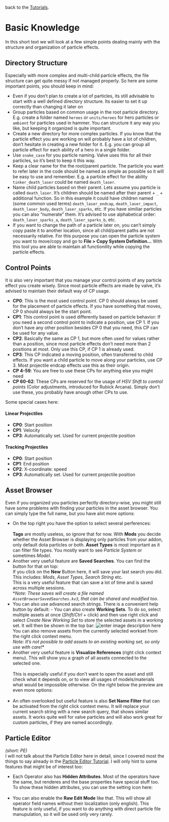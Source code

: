 <p>back to the <a href="../Tutorials.md">Tutorials</a>.</p>
<h1 id="basic-knowledge">Basic Knowledge</h1>
<p>In this short text we will look at a few simple points dealing mainly with the structure and organization of particle effects.</p>
<h2 id="directory-structure">Directory Structure</h2>
<p>Especially with more complex and multi-child particle effects, the file structure can get quite messy if not managed properly. So here are some important points, you should keep in mind:</p>
<ul>
<li>Even if you don’t plan to create a lot of particles, its still advisable to start with a well defined directory structure. Its easier to set it up correctly than changing it later on</li>
<li>Group particles based on common usage in the root particle directory. E.g. create a folder named <code>heroes</code> or <code>units/heroes</code> for hero particles or <code>ambient</code> for particles used in hammer. You can structure it any way you like, but keeping it organized is quite important.</li>
<li>Create a new directory for more complex particles. If you know that the particle effect you are working on will probably have a lot of children, don’t hesitate in creating a new folder for it. E.g. you can group all particle effect for each ability of a hero in a single folder.</li>
<li>Use <code>snake_case</code> for you particle naming. Valve uses this for all their particles, so it’s best to keep it this way.</li>
<li>Keep a clear name for the the root/parent particle. The particle you want to refer later in the code should be named as simple as possible so it will be easy to use and remember. E.g. a particle effect for the ability <code>tinker_death_laser</code> could be named <code>death_laser</code>.</li>
<li>Name child particles based on their parent. Lets assume you particle is called <code>death_laser</code>. It’s children should be named after their parent  + <code>_</code> + additional function. So in this example it could have children named (some common used terms) <code>death_laser_endcap</code>, <code>death_laser_impact</code>, <code>death_laser_body</code>, <code>death_laser_sparks</code>, etc. If you have similiar particles you can also “numerate” them. It’s advised to use alphabetical order: <code>death_laser_sparks_a</code>, <code>death_laser_sparks_b</code>, etc.</li>
<li>If you want to change the path of a particle later on, you can’t simply copy paste it to another location, since all child/parent paths are not necessarily relative. For this purpose you can open the particle system you want to move/copy and go to <strong>File &gt; Copy System Definition…</strong> With this tool you are able to maintain all functionility while copying the particle effects.</li>
</ul>
<h2 id="control-points">Control Points</h2>
<p>It is also very important that you manage your control points of any particle effect you create wisely. Since most particle effects are made by valve, it’s advised to maintain their default way of CP usage.</p>
<ul>
<li><strong>CP0</strong>: This is the most used control point. CP 0 should always be used for the placement of particle effects. If you have something that moves, CP 0 should always be the start point.</li>
<li><strong>CP1</strong>: This control point is used differently based on particle behavior: If you need a second control point to indicate a position, use CP 1. If you don’t have any other position besides CP 0 that you need, this CP can be used for any value.</li>
<li><strong>CP2</strong>: Basically the same as CP 1, but more often used for values rather than a position, since most particle effects don’t need more than 2 positions at most. Only use this CP, if CP 1 is already used.</li>
<li><strong>CP3</strong>: This CP indicated a moving position, often transferred to child effects. If you want a child particle to move along your particles, use CP 3. Most projectile endcap effects use this as their origin.</li>
<li><strong>CP 4-59</strong>: You are free to use these CPs for anything else you might need</li>
<li><strong>CP 60-62</strong>: These CPs are reserved for the usage of <em>HSV Shift to control points</em> (Color adjustments, introduced for Rubick Arcana). Simply don’t use these, you probably have anough other CPs to use.</li>
</ul>
<p>Some special cases here:</p>
<h4 id="linear-projectiles">Linear Projectiles</h4>
<ul>
<li><strong>CP0</strong>: Start position</li>
<li><strong>CP1</strong>: Velocity</li>
<li><strong>CP3</strong>: Automatically set. Used for current projectile position</li>
</ul>
<h4 id="tracking-projectiles">Tracking Projectiles</h4>
<ul>
<li><strong>CP0</strong>: Start position</li>
<li><strong>CP1</strong>: End position</li>
<li><strong>CP2</strong>: X-coordinate: speed</li>
<li><strong>CP3</strong>: Automatically set. Used for current projectile position</li>
</ul>
<h2 id="asset-browser">Asset Browser</h2>
<p>Even if you organized you particles perfectly directory-wise, you might still have some problems with finding your particles in the asset browser. You can simply type the full name, but you have  alot more options:</p>
<ul>
<li>On the top right you have the option to select several perferences:<br>
<img src="https://i.imgur.com/CAjoKeQ.png" alt=""><br>
<strong>Tags</strong> are mostly useless, so ignore that for now. With <strong>Mods</strong> you decide whether the Asset Browser is displaying only particles from your addon, only default dota particles or both. <strong>Asset Types</strong> is most important as it can filter file types. You mostly want to see <em>Particle System</em> or sometimes <em>Model</em>.</li>
<li>Another very useful feature are <strong>Saved Searches</strong>. You can find the button for that on top:  <img src="https://i.imgur.com/jhZDXM9.png" alt=""><br>
If you click on the <strong>New</strong> Button here, it will save your  last search you did. This includes: <em>Mods</em>, <em>Asset Types</em>, <em>Search String</em> etc.<br>
This is a very useful feature that can save a lot of time and is saved across multiple sessions.<br>
*<em>Note: These saves will create a file named <code>AssetBrowserSavedSearches.kv3</code>, that can be shared and modified too</em>.</li>
<li>You can also use advanced search strings. There is a convenient help button by default: <img src="https://i.imgur.com/8yokcoN.png" alt="">- You can also create <strong>Working Sets</strong>. To do so, select multiple assets at once (<em>Shift</em>/<em>Ctrl</em> + click) and then use right click and select <em>Create New Working Set</em> to store the selected assets in a working set. It will then be shown in the top bar: <img src="https://i.imgur.com/MiAR3md.png" alt="enter image description here"><br>
You can also remove assets from the currently selected workset from the right click context menu.<br>
<em>Note: It’s not possible to add assets to an existing working set, so only use with care!</em>*</li>
<li>Another very useful feature is <strong>Visualize References</strong> (right click context menu). This will show you a graph of all assets connected to the selected one.<br>
<img src="https://i.imgur.com/nAvFP28.png" alt=""><br>
This is especially useful if you don’t want to open the asset and still check what it depends on, or to view all usages of models/materials what would be impossible otherwise. On the right below the preview are even more options:<br>
<img src="https://i.imgur.com/FGh9B1X.png" alt=""></li>
<li>An often overlooked but useful feature is also <strong>Set Name Filter</strong> that can be activated from the right click context menu. It will replace your current search string with a new search query, that shows similar assets. It works quite well for valve particles and will also work great for custom particles, if they are named accordingly.</li>
</ul>
<h2 id="particle-editor">Particle Editor</h2>
<p><em>(short: PE)</em><br>
I will not talk about the Particle Editor here in detail, since I covered most the things to say already in the <a href="../Particle%20Editor%20Guide.md">Particle Editor Tutorial</a>. I will only hint to some features that might be of interest too:</p>
<ul>
<li>Each Operator also has <strong>Hidden Attributes</strong>. Most of the operators have the same, but renderes and the base properties have special stuff too. To show these hidden attributes, you can use the setting icon here:<br>
<img src="https://i.imgur.com/5IbV13b.png" alt=""></li>
<li>You can also enable the <strong>Raw Edit Mode</strong> like that. This will show all operator field names without their localization (only english). This feature is only useful, if you want to do anything with direct particle file manupulation, so it will be used only very rarely.</li>
</ul>


